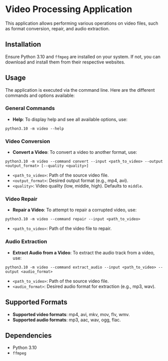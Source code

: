 # Video Processing Application

This application allows performing various operations on video files, such as format conversion, repair, and audio extraction.

## Installation

Ensure Python 3.10 and `ffmpeg` are installed on your system. If not, you can download and install them from their respective websites.

## Usage

The application is executed via the command line. Here are the different commands and options available:

### General Commands

- **Help**: To display help and see all available options, use:

`python3.10 -m video --help`


### Video Conversion

- **Convert a Video**: To convert a video to another format, use:

`python3.10 -m video --command convert --input <path_to_video> --output <output_format> [--quality <quality>]`

- `<path_to_video>`: Path of the source video file.
- `<output_format>`: Desired output format (e.g., mp4, avi).
- `<quality>`: Video quality (low, middle, high). Defaults to `middle`.

### Video Repair

- **Repair a Video**: To attempt to repair a corrupted video, use:

`python3.10 -m video --command repair --input <path_to_video>`

- `<path_to_video>`: Path of the video file to repair.

### Audio Extraction

- **Extract Audio from a Video**: To extract the audio track from a video, use:

`python3.10 -m video --command extract_audio --input <path_to_video> --output <audio_format>`

- `<path_to_video>`: Path of the source video file.
- `<audio_format>`: Desired audio format for extraction (e.g., mp3, wav).

## Supported Formats

- **Supported video formats**: mp4, avi, mkv, mov, flv, wmv.
- **Supported audio formats**: mp3, aac, wav, ogg, flac.

## Dependencies

- Python 3.10
- `ffmpeg`

